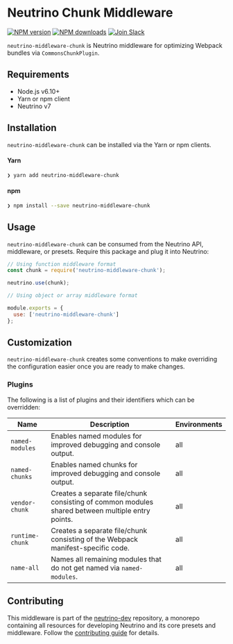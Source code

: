 # Neutrino Chunk Middleware
[![NPM version][npm-image]][npm-url] [![NPM downloads][npm-downloads]][npm-url] [![Join Slack][slack-image]][slack-url]

`neutrino-middleware-chunk` is Neutrino middleware for optimizing Webpack bundles via `CommonsChunkPlugin`.

## Requirements

- Node.js v6.10+
- Yarn or npm client
- Neutrino v7

## Installation

`neutrino-middleware-chunk` can be installed via the Yarn or npm clients.

#### Yarn

```bash
❯ yarn add neutrino-middleware-chunk
```

#### npm

```bash
❯ npm install --save neutrino-middleware-chunk
```

## Usage

`neutrino-middleware-chunk` can be consumed from the Neutrino API, middleware, or presets. Require this package
and plug it into Neutrino:

```js
// Using function middleware format
const chunk = require('neutrino-middleware-chunk');

neutrino.use(chunk);
```

```js
// Using object or array middleware format

module.exports = {
  use: ['neutrino-middleware-chunk']
};
```

## Customization

`neutrino-middleware-chunk` creates some conventions to make overriding the configuration easier once you are ready to
make changes.

### Plugins

The following is a list of plugins and their identifiers which can be overridden:

| Name | Description | Environments |
| ---- | ----------- | ------------ |
| `named-modules` | Enables named modules for improved debugging and console output. | all |
| `named-chunks` | Enables named chunks for improved debugging and console output. | all |
| `vendor-chunk` | Creates a separate file/chunk consisting of common modules shared between multiple entry points. | all |
| `runtime-chunk` | Creates a separate file/chunk consisting of the Webpack manifest-specific code. | all |
| `name-all` | Names all remaining modules that do not get named via `named-modules`. | all |

## Contributing

This middleware is part of the [neutrino-dev](https://github.com/mozilla-neutrino/neutrino-dev) repository, a monorepo
containing all resources for developing Neutrino and its core presets and middleware. Follow the
[contributing guide](https://neutrino.js.org/contributing) for details.

[npm-image]: https://img.shields.io/npm/v/neutrino-middleware-chunk.svg
[npm-downloads]: https://img.shields.io/npm/dt/neutrino-middleware-chunk.svg
[npm-url]: https://npmjs.org/package/neutrino-middleware-chunk
[slack-image]: https://neutrino-slack.herokuapp.com/badge.svg
[slack-url]: https://neutrino-slack.herokuapp.com/
